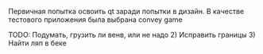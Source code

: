 Первичная попытка освоить qt заради попытки в дизайн. В качестве тестового приложения была выбрана convey game

TODO: Подумать, грузить ли венв, или не надо
2) Исправить границы
3) Найти ляп в беке
